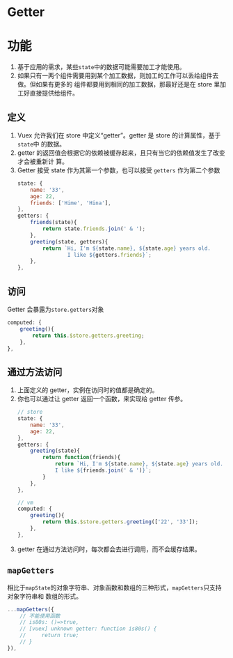 # Getter

# 功能
1. 基于应用的需求，某些`state`中的数据可能需要加工才能使用。
2. 如果只有一两个组件需要用到某个加工数据，则加工的工作可以丢给组件去做。但如果有更多的
组件都要用到相同的加工数据，那最好还是在 store 里加工好直接提供给组件。


## 定义
1. Vuex 允许我们在 store 中定义“getter”。getter 是 store 的计算属性，基于`state`中
的数据。
2. getter 的返回值会根据它的依赖被缓存起来，且只有当它的依赖值发生了改变才会被重新计
算。
3. Getter 接受 state 作为其第一个参数，也可以接受 `getters` 作为第二个参数
    ```js
    state: {
        name: '33',
        age: 22,
        friends: ['Hime', 'Hina'],
    },
    getters: {
        friends(state){
            return state.friends.join(' & ');
        },
        greeting(state, getters){
            return `Hi, I'm ${state.name}, ${state.age} years old.
                    I like ${getters.friends}`;
        },
    },
    ```


## 访问
Getter 会暴露为`store.getters`对象
```js
computed: {
    greeting(){
        return this.$store.getters.greeting;
    },
},
```


## 通过方法访问
1. 上面定义的 getter，实例在访问时的值都是确定的。
2. 你也可以通过让 getter 返回一个函数，来实现给 getter 传参。
    ```js
    // store
    state: {
        name: '33',
        age: 22,
    },
    getters: {
        greeting(state){
            return function(friends){
                return `Hi, I'm ${state.name}, ${state.age} years old.
                I like ${friends.join(' & ')}`;
            }
        },
    },
    ```
    ```js
    // vm
    computed: {
        greeting(){
            return this.$store.getters.greeting(['22', '33']);
        },
    },
    ```
3. getter 在通过方法访问时，每次都会去进行调用，而不会缓存结果。


## `mapGetters`
相比于`mapState`的对象字符串、对象函数和数组的三种形式，`mapGetters`只支持对象字符串和
数组的形式。
```js
...mapGetters({
    // 不能使用函数
    // is80s: ()=>true,
    // [vuex] unknown getter: function is80s() {
    //     return true;
    // }
}),
```

